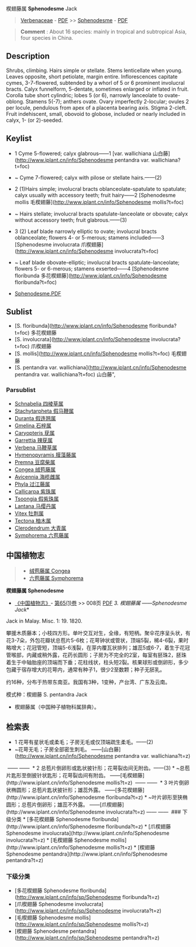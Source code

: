楔翅藤属 **Sphenodesme** Jack

> [Verbenaceae](http://www.iplant.cn/info/Verbenaceae?t=foc) - [PDF](http://www.iplant.cn/foc/pdf/Verbenaceae.pdf) >> [Sphenodesme](http://www.iplant.cn/info/Sphenodesme?t=foc) - [PDF](http://www.iplant.cn/foc/pdf/Sphenodesme.pdf)

> **Comment** : 
> About 16 species: mainly in tropical and subtropical Asia, four species in China.

## Description

Shrubs, climbing. Hairs simple or stellate. Stems lenticellate when young. Leaves opposite, short petiolate, margin entire. Inflorescences capitate cymes,  3-7-flowered,  subtended by a whorl of 5 or 6 prominent  involucral bracts.  Calyx funnelform, 5-dentate, sometimes enlarged or inflated in fruit. Corolla tube short cylindric; lobes 5 (or 6), narrowly lanceolate to ovate-oblong. Stamens 5(-7); anthers ovate. Ovary imperfectly 2-locular; ovules 2 per locule, pendulous from apex of a placenta bearing axis. Stigma 2-cleft. Fruit indehiscent, small, obovoid to globose, included or nearly included in calyx, 1- (or 2)-seeded.

## Keylist
* 1 Cyme 5-flowered; calyx glabrous——1 [var. wallichiana 山白藤](http://www.iplant.cn/info/Sphenodesme pentandra var. wallichiana?t=foc)
* ~ Cyme 7-flowered; calyx with pilose or stellate hairs.——(2)
* 2 (1)Hairs simple; involucral bracts oblanceolate-spatulate to spatulate; calyx usually with accessory teeth; fruit hairy——2 [Sphenodesme mollis 毛楔翅藤](http://www.iplant.cn/info/Sphenodesme mollis?t=foc)
* ~ Hairs stellate; involucral bracts spatulate-lanceolate or obovate; calyx without accessory teeth; fruit glabrous.——(3)
* 3 (2) Leaf blade narrowly elliptic to ovate; involucral bracts oblanceolate; flowers 4- or 5-merous; stamens included——3 [Sphenodesme involucrata 爪楔翅藤](http://www.iplant.cn/info/Sphenodesme involucrata?t=foc)
* ~ Leaf blade obovate-elliptic; involucral bracts spatulate-lanceolate; flowers 5- or 6-merous; stamens exserted——4 [Sphenodesme floribunda 多花楔翅藤](http://www.iplant.cn/info/Sphenodesme floribunda?t=foc)

* [Sphenodesme.PDF](http://www.iplant.cn/foc/pdf/Sphenodesme.pdf)

## Sublist

* [S.  floribunda](http://www.iplant.cn/info/Sphenodesme floribunda?t=foc)
 多花楔翅藤
* [S.  involucrata](http://www.iplant.cn/info/Sphenodesme involucrata?t=foc)
 爪楔翅藤
* [S.  mollis](http://www.iplant.cn/info/Sphenodesme mollis?t=foc)
 毛楔翅藤
* [S.  pentandra var. wallichiana](http://www.iplant.cn/info/Sphenodesme pentandra var. wallichiana?t=foc) 山白藤",

### Parsublist

* [Schnabelia  四棱草属](http://www.iplant.cn/info/Schnabelia?t=foc)
* [Stachytarpheta  假马鞭属](http://www.iplant.cn/info/Stachytarpheta?t=foc)
* [Duranta  假连翘属](http://www.iplant.cn/info/Duranta?t=foc)
* [Gmelina  石梓属](http://www.iplant.cn/info/Gmelina?t=foc)
* [Caryopteris  莸属](http://www.iplant.cn/info/Caryopteris?t=foc)
* [Garrettia  辣莸属](http://www.iplant.cn/info/Garrettia?t=foc)
* [Verbena  马鞭草属](http://www.iplant.cn/info/Verbena?t=foc)
* [Hymenopyramis  膜藻藤属](http://www.iplant.cn/info/Hymenopyramis?t=foc)
* [Premna  豆腐柴属](http://www.iplant.cn/info/Premna?t=foc)
* [Congea  绒苞藤属](http://www.iplant.cn/info/Congea?t=foc)
* [Avicennia  海榄雌属](http://www.iplant.cn/info/Avicennia?t=foc)
* [Phyla  过江藤属](http://www.iplant.cn/info/Phyla?t=foc)
* [Callicarpa  紫珠属](http://www.iplant.cn/info/Callicarpa?t=foc)
* [Tsoongia  假紫珠属](http://www.iplant.cn/info/Tsoongia?t=foc)
* [Lantana  马缨丹属](http://www.iplant.cn/info/Lantana?t=foc)
* [Vitex  牡荆属](http://www.iplant.cn/info/Vitex?t=foc)
* [Tectona  柚木属](http://www.iplant.cn/info/Tectona?t=foc)
* [Clerodendrum  大青属](http://www.iplant.cn/info/Clerodendrum?t=foc)
* [Symphorema  六苞藤属](http://www.iplant.cn/info/Symphorema?t=foc)

## 中国植物志

> * [绒苞藤属  Congea](http://www.iplant.cn/info/Congea?t=z)
> * [六苞藤属  Symphorema](http://www.iplant.cn/info/Symphorema?t=z)

**楔翅藤属 Sphenodesme**

* [《中国植物志》](http://www.iplant.cn/frps)- [第65(1)卷](http://www.iplant.cn/frps/vol/65(1)) >> 008页 [PDF](http://www.iplant.cn/frps/pdf/65(1)/008y.pdf)
**3. 楔翅藤属* ——Sphenodesme Jack**

Jack in Malay. Misc. 1: 19. 1820.

攀援木质藤本；小枝四方形。单叶交互对生，全缘，有短柄。聚伞花序呈头状，有花3-7朵，外包花瓣状总苞片5-6枚；花萼钟状或管状，顶端5裂，稀4-6裂，果时略增大；花冠管短，顶端5-6浅裂，在芽内覆瓦状排列；雄蕊5或6-7，着生于花冠管喉部，内藏或稍外露，花药长圆形；子房为不完全的2室，每室有胚珠2，胚珠着生于中轴胎座的顶端而下垂；花柱线状，柱头短2裂。核果球形或倒卵形，多少包藏于宿存增大的花萼内，通常有种子1，很少2至数颗；种子无胚乳。

约16种，分布于热带东南亚。我国有3种，1变种，产台湾、广东及云南。

模式种：楔翅藤 S. pentandra Jack

* 楔翅藤属（中国种子植物科属辞典）。

## 检索表
* 1 花萼有星状毛或柔毛；子房无毛或仅顶端疏生柔毛。——(2)
* ~花萼无毛；子房全部密生刺毛。 ——[山白藤](http://www.iplant.cn/info/Sphenodesme pentandra var. wallichiana?t=z)
</td></tr><tr><td>&nbsp;——&nbsp;——&nbsp;</td></tr>
* 2 总苞片倒卵形或匙状披针形；花萼裂齿间无附齿。——(3)
* ~总苞片匙形至倒披针状匙形；花萼裂齿间有附齿。 ——[毛楔翅藤](http://www.iplant.cn/info/Sphenodesme mollis?t=z)
</td></tr><tr><td>&nbsp;——&nbsp;——&nbsp;</td></tr>
* 3 叶片倒卵状椭圆形；总苞片匙状披针形；雄蕊外露。 ——[多花楔翅藤](http://www.iplant.cn/info/Sphenodesme floribunda?t=z)
* ~叶片卵形至狭椭圆形；总苞片倒卵形；雄蕊不外露。 ——[爪楔翅藤](http://www.iplant.cn/info/Sphenodesme involucrata?t=z)</td></tr><tr><td>&nbsp;——&nbsp;——&nbsp;</td></tr>
### 下级分类
* [多花楔翅藤  Sphenodesme floribunda](http://www.iplant.cn/info/Sphenodesme floribunda?t=z)
* [爪楔翅藤  Sphenodesme involucrata](http://www.iplant.cn/info/Sphenodesme involucrata?t=z)
* [毛楔翅藤  Sphenodesme mollis](http://www.iplant.cn/info/Sphenodesme mollis?t=z)
* [楔翅藤  Sphenodesme pentandra](http://www.iplant.cn/info/Sphenodesme pentandra?t=z)

### 下级分类
* [多花楔翅藤  Sphenodesme floribunda](http://www.iplant.cn/info/sp/Sphenodesme floribunda?t=z)
* [爪楔翅藤  Sphenodesme involucrata](http://www.iplant.cn/info/sp/Sphenodesme involucrata?t=z)
* [毛楔翅藤  Sphenodesme mollis](http://www.iplant.cn/info/sp/Sphenodesme mollis?t=z)
* [楔翅藤  Sphenodesme pentandra](http://www.iplant.cn/info/sp/Sphenodesme pentandra?t=z)
